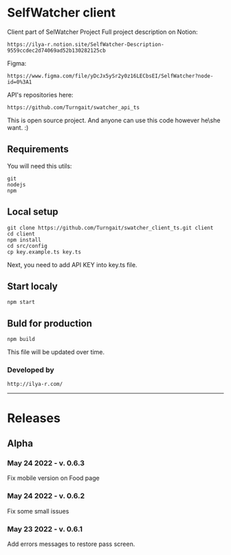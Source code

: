 # SelfWatcher client

Client part of SelWatcher Project
Full project description on Notion:
```
https://ilya-r.notion.site/SelfWatcher-Description-9559ccdec2d74069ad52b130282125cb
```

Figma:
```
https://www.figma.com/file/yDcJx5ySr2y0z16LECbsEI/SelfWatcher?node-id=0%3A1
```

API's repositories here:
```
https://github.com/Turngait/swatcher_api_ts
```
This is open source project. And anyone can use this code however he\she want. :)

## Requirements
You will need this utils:
```
git
nodejs
npm
```

## Local setup
```
git clone https://github.com/Turngait/swatcher_client_ts.git client
cd client
npm install
cd src/config
cp key.example.ts key.ts
```
Next, you need to add API KEY into key.ts file.

## Start localy
```
npm start
```

## Buld for production
```
npm build
```

This file will be updated over time.

### Developed by
```
http://ilya-r.com/
```


<hr/>

# Releases

## Alpha
### May 24 2022 - v. 0.6.3
Fix mobile version on Food page
### May 24 2022 - v. 0.6.2
Fix some small issues
### May 23 2022 - v. 0.6.1
Add errors messages to restore pass screen.